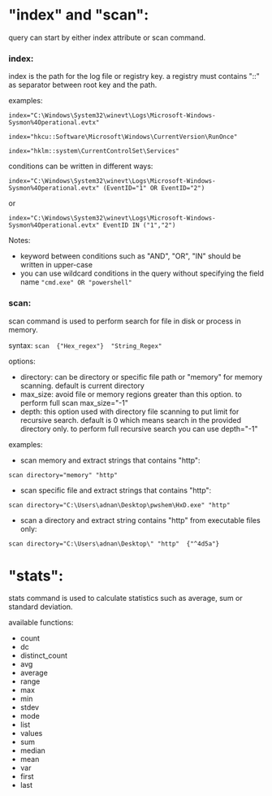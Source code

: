 
# "index" and "scan": 

query can start by either index attribute or scan command.

### index:
index is the path for the log file or registry key. a registry must contains "::" as separator between root key and the path. 

examples:

`index="C:\Windows\System32\winevt\Logs\Microsoft-Windows-Sysmon%4Operational.evtx"`

`index="hkcu::Software\Microsoft\Windows\CurrentVersion\RunOnce"`

`index="hklm::system\CurrentControlSet\Services"`

conditions can be written in different ways:

`index="C:\Windows\System32\winevt\Logs\Microsoft-Windows-Sysmon%4Operational.evtx" (EventID="1" OR EventID="2") `

or

`index="C:\Windows\System32\winevt\Logs\Microsoft-Windows-Sysmon%4Operational.evtx" EventID IN ("1","2") `

Notes: 
- keyword between conditions such as "AND", "OR", "IN" should be written in upper-case
- you can use wildcard conditions in the query without specifying the field name  ` "cmd.exe" OR "powershell" `


### scan:
scan command is used to perform search for file in disk or process in memory.

syntax:
`scan  {"Hex_regex"}  "String_Regex"`

options:
- directory: can be directory or specific file path or "memory" for memory scanning. default is current directory
- max_size: avoid file or memory regions greater than this option. to perform full scan  max_size="-1"
- depth: this option used with directory file scanning to put limit for recursive search. default is 0 which means search in the provided directory only. to perform full recursive search you can use depth="-1"

   
examples:

- scan memory and extract strings that contains "http":

`scan directory="memory" "http"`

- scan specific file and extract strings that contains "http":

`scan directory="C:\Users\adnan\Desktop\pwshem\HxD.exe" "http"`

- scan a directory and extract string contains "http" from executable files only:

`scan directory="C:\Users\adnan\Desktop\" "http"  {"^4d5a"} `


# "stats":

stats command is used to calculate statistics such as average, sum or standard deviation.

available functions:
- count
- dc
- distinct_count
- avg
- average
- range
- max
- min
- stdev
- mode
- list
- values
- sum
- median
- mean
- var
- first
- last

